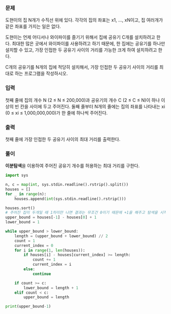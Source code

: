###  문제

도현이의 집 N개가 수직선 위에 있다. 각각의 집의 좌표는 x1, ..., xN이고, 집 여러개가 같은 좌표를 가지는 일은 없다.

도현이는 언제 어디서나 와이파이를 즐기기 위해서 집에 공유기 C개를 설치하려고 한다. 최대한 많은 곳에서 와이파이를 사용하려고 하기 때문에, 한 집에는 공유기를 하나만 설치할 수 있고, 가장 인접한 두 공유기 사이의 거리를 가능한 크게 하여 설치하려고 한다.

C개의 공유기를 N개의 집에 적당히 설치해서, 가장 인접한 두 공유기 사이의 거리를 최대로 하는 프로그램을 작성하시오.

### 입력

첫째 줄에 집의 개수 N (2 ≤ N ≤ 200,000)과 공유기의 개수 C (2 ≤ C ≤ N)이 하나 이상의 빈 칸을 사이에 두고 주어진다. 둘째 줄부터 N개의 줄에는 집의 좌표를 나타내는 xi (0 ≤ xi ≤ 1,000,000,000)가 한 줄에 하나씩 주어진다.

### 출력

첫째 줄에 가장 인접한 두 공유기 사이의 최대 거리를 출력한다.



### 풀이

**이분탐색**을 이용하여 주어진 공유기 개수를 허용하는 최대 거리를 구한다.

```python
import sys

n, c = map(int, sys.stdin.readline().rstrip().split())
houses = []
for _ in range(n):
    houses.append(int(sys.stdin.readline().rstrip()))

houses.sort()
# 주어진 집이 두개일 때 1차이만 나면 결과는 무조건 0이기 때문에 +1을 해주고 탐색을 시작한다.
upper_bound = houses[-1] - houses[0] + 1
lower_bound = 1

while upper_bound > lower_bound:
    length = (upper_bound + lower_bound) // 2
    count = 1
    current_index = 0
    for i in range(1, len(houses)):
        if houses[i] - houses[current_index] >= length:
            count += 1
            current_index = i
        else:
            continue

    if count >= c:
        lower_bound = length + 1
    elif count < c:	
        upper_bound = length

print(upper_bound-1)

```

